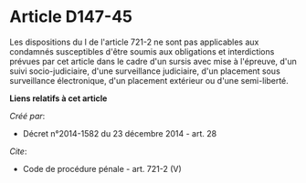 # Article D147-45

Les dispositions du I de l'article 721-2 ne sont pas applicables aux condamnés susceptibles d'être soumis aux obligations et
interdictions prévues par cet article dans le cadre d'un sursis avec mise à l'épreuve, d'un suivi socio-judiciaire, d'une
surveillance judiciaire, d'un placement sous surveillance électronique, d'un placement extérieur ou d'une semi-liberté.

**Liens relatifs à cet article**

_Créé par_:

  - Décret n°2014-1582 du 23 décembre 2014 - art. 28

_Cite_:

  - Code de procédure pénale - art. 721-2 (V)
